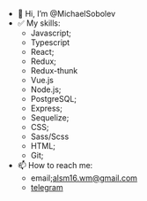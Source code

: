 - 👋 Hi, I’m @MichaelSobolev
- ✅ My skills:
  - Javascript;
  - Typescript
  - React;
  - Redux;
  - Redux-thunk
  - Vue.js
  - Node.js;
  - PostgreSQL;
  - Express;
  - Sequelize;
  - CSS;
  - Sass/Scss
  - HTML;
  - Git; 
- 📫 How to reach me:
  - email;alsm16.wm@gmail.com
  - [telegram](https://t.me/MichaelSobolev_tg)  

<!---
MichaelSobolev/MichaelSobolev is a ✨ special ✨ repository because its `README.md` (this file) appears on your GitHub profile.
You can click the Preview link to take a look at your changes.
--->
